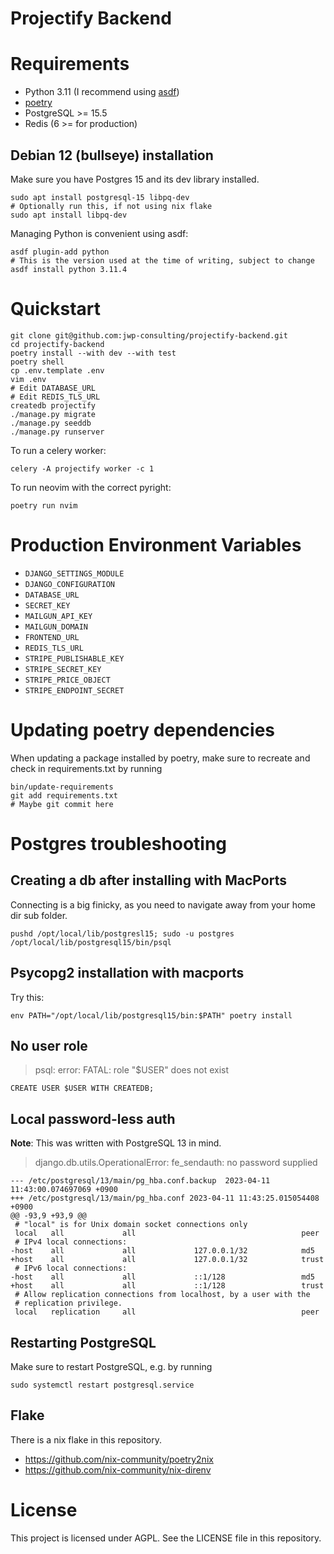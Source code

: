 # Projectify Backend

# Requirements

- Python 3.11 (I recommend using [asdf](https://asdf-vm.com/))
- [poetry](https://python-poetry.org/docs/)
- PostgreSQL >= 15.5
- Redis (6 >= for production)

## Debian 12 (bullseye) installation

Make sure you have Postgres 15 and its dev library installed.

```
sudo apt install postgresql-15 libpq-dev
# Optionally run this, if not using nix flake
sudo apt install libpq-dev
```

Managing Python is convenient using asdf:

```
asdf plugin-add python
# This is the version used at the time of writing, subject to change
asdf install python 3.11.4
```

# Quickstart

```
git clone git@github.com:jwp-consulting/projectify-backend.git
cd projectify-backend
poetry install --with dev --with test
poetry shell
cp .env.template .env
vim .env
# Edit DATABASE_URL
# Edit REDIS_TLS_URL
createdb projectify
./manage.py migrate
./manage.py seeddb
./manage.py runserver
```

To run a celery worker:

`celery -A projectify worker -c 1`

To run neovim with the correct pyright:

```
poetry run nvim
```

# Production Environment Variables

- `DJANGO_SETTINGS_MODULE`
- `DJANGO_CONFIGURATION`
- `DATABASE_URL`
- `SECRET_KEY`
- `MAILGUN_API_KEY`
- `MAILGUN_DOMAIN`
- `FRONTEND_URL`
- `REDIS_TLS_URL`
- `STRIPE_PUBLISHABLE_KEY`
- `STRIPE_SECRET_KEY`
- `STRIPE_PRICE_OBJECT`
- `STRIPE_ENDPOINT_SECRET`

# Updating poetry dependencies

When updating a package installed by poetry, make sure to recreate and check in
requirements.txt by running

```
bin/update-requirements
git add requirements.txt
# Maybe git commit here
```

# Postgres troubleshooting

## Creating a db after installing with MacPorts

Connecting is a big finicky, as you need to navigate away from your home dir
sub folder.

```
pushd /opt/local/lib/postgresl15; sudo -u postgres /opt/local/lib/postgresql15/bin/psql
```

## Psycopg2 installation with macports

Try this:

```
env PATH="/opt/local/lib/postgresql15/bin:$PATH" poetry install
```

## No user role

> psql: error: FATAL:  role "$USER" does not exist

```
CREATE USER $USER WITH CREATEDB;
```

## Local password-less auth

**Note**: This was written with PostgreSQL 13 in mind.

> django.db.utils.OperationalError: fe_sendauth: no password supplied

```
--- /etc/postgresql/13/main/pg_hba.conf.backup	2023-04-11 11:43:00.074697069 +0900
+++ /etc/postgresql/13/main/pg_hba.conf	2023-04-11 11:43:25.015054408 +0900
@@ -93,9 +93,9 @@
 # "local" is for Unix domain socket connections only
 local   all             all                                     peer
 # IPv4 local connections:
-host    all             all             127.0.0.1/32            md5
+host    all             all             127.0.0.1/32            trust
 # IPv6 local connections:
-host    all             all             ::1/128                 md5
+host    all             all             ::1/128                 trust
 # Allow replication connections from localhost, by a user with the
 # replication privilege.
 local   replication     all                                     peer
```

## Restarting PostgreSQL

Make sure to restart PostgreSQL, e.g. by running

```
sudo systemctl restart postgresql.service
```

## Flake

There is a nix flake in this repository.

- https://github.com/nix-community/poetry2nix
- https://github.com/nix-community/nix-direnv

# License

This project is licensed under AGPL. See the LICENSE file in this repository.
